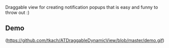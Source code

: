 Draggable view for creating notification popups that is easy and funny to throw out :)

Demo
----

(https://github.com/tkach/ATDraggableDynamicView/blob/master/demo.gif)
